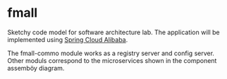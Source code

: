 # fmall
Sketchy code model for software architecture lab. The application will be implemented using [Spring Cloud Alibaba](https://github.com/alibaba/spring-cloud-alibaba). 

The fmall-commo module works as a registry server and config server. Other moduls correspond to the microservices shown in the component assemböy diagram.  
